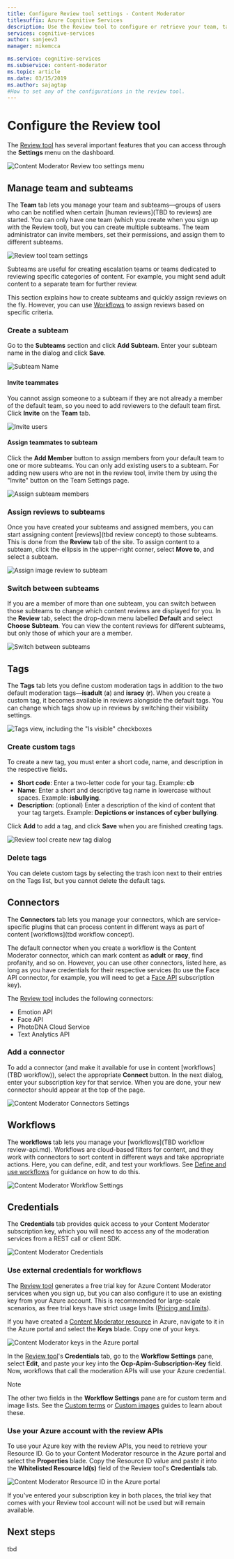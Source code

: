 ```yaml
---
title: Configure Review tool settings - Content Moderator
titlesuffix: Azure Cognitive Services
description: Use the Review tool to configure or retrieve your team, tags, connectors, workflows, and credentials for Content Moderator.
services: cognitive-services
author: sanjeev3
manager: mikemcca

ms.service: cognitive-services
ms.subservice: content-moderator
ms.topic: article
ms.date: 03/15/2019
ms.author: sajagtap
#How to set any of the configurations in the review tool.
---
```


# Configure the Review tool

The [Review tool](https://contentmoderator.cognitive.microsoft.com) has several important features that you can access through the **Settings** menu on the dashboard.

![Content Moderator Review too settings menu](images/settings-1.png)

## Manage team and subteams

The **Team** tab lets you manage your team and subteams&mdash;groups of users who can be notified when certain [human reviews](TBD to reviews) are started. You can only have one team (which you create when you sign up with the Review tool), but you can create multiple subteams. The team administrator can invite members, set their permissions, and assign them to different subteams.

![Review tool team settings](images/settings-2-team.png)

Subteams are useful for creating escalation teams or teams dedicated to reviewing specific categories of content. For example, you might send adult content to a separate team for further review.

This section explains how to create subteams and quickly assign reviews on the fly. However, you can use [Workflows](workflows.md) to assign reviews based on specific criteria.

### Create a subteam

Go to the **Subteams** section and click **Add Subteam**. Enter your subteam name in the dialog and click **Save**.

![Subteam Name](images/1-Teams-2.PNG)

#### Invite teammates

You cannot assign someone to a subteam if they are not already a member of the default team, so you need to add reviewers to the default team first. Click **Invite** on the **Team** tab.

![Invite users](images/invite-users.png)

#### Assign teammates to subteam

Click the **Add Member** button to assign members from your default team to one or more subteams. You can only add existing users to a subteam. For adding new users who are not in the review tool, invite them by using the "Invite" button on the Team Settings page.

![Assign subteam members](images/1-Teams-3.PNG)

### Assign reviews to subteams

Once you have created your subteams and assigned members, you can start assigning content [reviews](tbd review concept) to those subteams. This is done from the **Review** tab of the site.
To assign content to a subteam, click the ellipsis in the upper-right corner, select **Move to**, and select a subteam.

![Assign image review to subteam](images/3-review-image-subteam-1.png)

### Switch between subteams

If you are a member of more than one subteam, you can switch between those subteams to change which content reviews are displayed for you. In the **Review** tab, select the drop-down menu labelled **Default** and select **Choose Subteam**. You can view the content reviews for different subteams, but only those of which your are a member.

![Switch between subteams](images/3-review-image-subteam-2.png)

## Tags

The **Tags** tab lets you define custom moderation tags in addition to the two default moderation tags&mdash;**isadult** (**a**) and **isracy** (**r**). When you create a custom tag, it becomes available in reviews alongside the default tags. You can change which tags show up in reviews by switching their visibility settings.

![Tags view, including the "Is visible" checkboxes](images/tags-4-disable.png)

### Create custom tags

To create a new tag, you must enter a short code, name, and description in the respective fields.

- **Short code**: Enter a two-letter code for your tag. Example: **cb**
- **Name**:	Enter a short and descriptive tag name in lowercase without spaces. Example: **isbullying**.
- **Description**: (optional) Enter a description of the kind of content that your tag targets. Example: **Depictions or instances of cyber bullying**.

Click **Add** to add a tag, and click **Save** when you are finished creating tags.

![Review tool create new tag dialog](images/settings-3-tags.png)

### Delete tags

You can delete custom tags by selecting the trash icon next to their entries on the Tags list, but you cannot delete the default tags.

## Connectors

The **Connectors** tab lets you manage your connectors, which are service-specific plugins that can process content in different ways as part of content [workflows](tbd workflow concept).

The default connector when you create a workflow is the Content Moderator connector, which can mark content as **adult** or **racy**, find profanity, and so on. However, you can use other connectors, listed here, as long as you have credentials for their respective services (to use the Face API connector, for example, you will need to get a [Face API](https://docs.microsoft.com/azure/cognitive-services/face/overview) subscription key).

The [Review tool](tbd) includes the following connectors:

- Emotion API
- Face API
- PhotoDNA Cloud Service
- Text Analytics API

### Add a connector

To add a connector (and make it available for use in content [workflows](TBD workflow)), select the appropriate **Connect** button. In the next dialog, enter your subscription key for that service. When you are done, your new connector should appear at the top of the page.

![Content Moderator Connectors Settings](images/settings-4-connectors.png)

## Workflows

The **workflows** tab lets you manage your [workflows](TBD workflow review-api.md). Workflows are cloud-based filters for content, and they work with connectors to sort content in different ways and take appropriate actions. Here, you can define, edit, and test your workflows. See [Define and use workflows](Workflows.md) for guidance on how to do this.

![Content Moderator Workflow Settings](images/settings-5-workflows.png)

## Credentials

The **Credentials** tab provides quick access to your Content Moderator subscription key, which you will need to access any of the moderation services from a REST call or client SDK.

![Content Moderator Credentials](images/settings-6-credentials.png)

### Use external credentials for workflows

The [Review tool](https://contentmoderator.cognitive.microsoft.com) generates a free trial key for Azure Content Moderator services when you sign up, but you can also configure it to use an existing key from your Azure account. This is recommended for large-scale scenarios, as free trial keys have strict usage limits ([Pricing and limits](https://azure.microsoft.com/pricing/details/cognitive-services/content-moderator/)).

If you have created a [Content Moderator resource](https://ms.portal.azure.com/#create/Microsoft.CognitiveServicesContentModerator) in Azure, navigate to it in the Azure portal and select the **Keys** blade. Copy one of your keys.

![Content Moderator keys in the Azure portal](images/credentials-azure-portal-keys.PNG)

In the [Review tool](https://contentmoderator.cognitive.microsoft.com)'s **Credentials** tab, go to the **Workflow Settings** pane, select **Edit**, and paste your key into the **Ocp-Apim-Subscription-Key** field. Now, workflows that call the moderation APIs will use your Azure credential.

> [!NOTE]
> The other two fields in the **Workflow Settings** pane are for custom term and image lists. See the [Custom terms](tbd) or [Custom images](tbd) guides to learn about these.

### Use your Azure account with the review APIs

To use your Azure key with the review APIs, you need to retrieve your Resource ID. Go to your Content Moderator resource in the Azure portal and select the **Properties** blade. Copy the Resource ID value and paste it into the **Whitelisted Resource Id(s)** field of the Review tool's **Credentials** tab.

![Content Moderator Resource ID in the Azure portal](images/credentials-azure-portal-resourceid.PNG)

If you've entered your subscription key in both places, the trial key that comes with your Review tool account will not be used but will remain available.

## Next steps
tbd